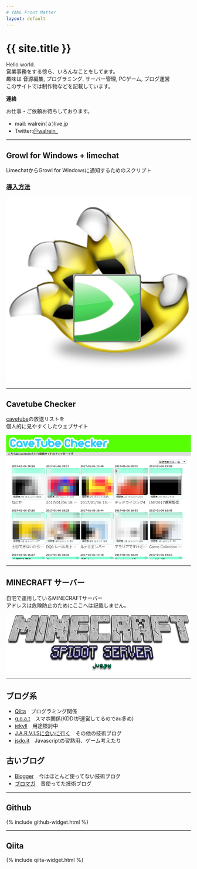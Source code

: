 ```yaml
---
# YAML Front Matter
layout: default
---
```


# {{ site.title }}
Hello world.  
営業事務をする傍ら、いろんなことをしてます。  
趣味は 音源編集, プログラミング, サーバー管理, PCゲーム, ブログ運営  
このサイトでは制作物などを記載しています。

**連絡**

お仕事・ご依頼お待ちしております。

- mail: walrein(ａ)live.jp
- Twitter:<a href="https://twitter.com/walrein_">＠walrein_</a>

- - -

## Growl for Windows + limechat

LimechatからGrowl for Windowsに通知するためのスクリプト

### [導入方法](http://qiita.com/walrein/items/e3e64c9eed3e352345e8)

![Growl for Windows + Limechat](/growlforwindows+limechat.png)

- - -

## Cavetube Checker
[cavetube](https://www.cavelis.net/)の放送リストを  
個人的に見やすくしたウェブサイト

[![cavetube checker](/screenshot_cavetubechecker.png)](http://jvs.pw/cavetube/)

- - -

## MINECRAFT サーバー
自宅で運用しているMINECRAFTサーバー  
アドレスは危険防止のためにここへは記載しません。

![MINECRAFT SERVER](/MINECRAFT.png)


- - -

## ブログ系
- [Qiita](http://qiita.com/walrein)　プログラミング関係
- [g.o.a.t](https://alpine.goat.me/)　スマホ関係(KDDIが運営してるのでau多め)
- [jekyll](https://walrein.github.io/jekyll/)　用途検討中
- [J.A.R.V.I.Sに会いに行く](http://iz.webstarterz.com/)　その他の技術ブログ
- [jsdo.it](http://jsdo.it/lied4u)　Javascriptの習熟用、ゲーム考えたり

## 古いブログ

- [Blogger](https://d0x0b.blogspot.com)　今はほとんど使ってない技術ブログ
- [ブロマガ](http://ch.nicovideo.jp/ukah)　昔使ってた技術ブログ

- - -

## Github

{% include github-widget.html %}

- - -

## Qiita

{% include qiita-widget.html %}
